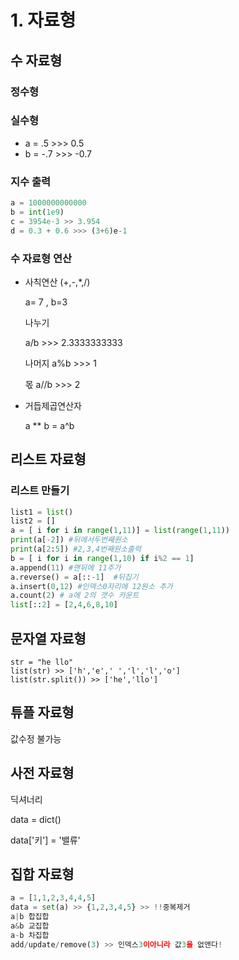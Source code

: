 # 1. 자료형

## 수 자료형 

### 정수형

### 실수형

- a = .5   >>> 0.5
- b = -.7  >>> -0.7



### 지수 출력

```python
a = 1000000000000
b = int(1e9)
c = 3954e-3 >> 3.954
d = 0.3 + 0.6 >>> (3+6)e-1
```



### 수 자료형 연산

- 사칙연산 (+,-,*,/)

  a= 7 , b=3

  나누기

  a/b  >>> 2.3333333333

  나머지 a%b >>> 1

  몫 a//b >>> 2

- 거듭제곱연산자

  a ** b  = a^b



## 리스트 자료형

### 리스트 만들기

```python
list1 = list()
list2 = []
a = [ i for i in range(1,11)] = list(range(1,11))
print(a[-2]) #뒤에서두번째원소
print(a[2:5]) #2,3,4번째원소출력
b = [ i for i in range(1,10) if i%2 == 1]
a.append(11) #맨뒤에 11추가
a.reverse() = a[::-1]  #뒤집기 
a.insert(0,12) #인덱스0자리에 12원소 추가
a.count(2) # a에 2의 갯수 카운트
list[::2] = [2,4,6,8,10]


```



## 문자열 자료형

```
str = "he llo"
list(str) >> ['h','e',' ','l','l','o']
list(str.split()) >> ['he','llo']
```



## 튜플 자료형

값수정 불가능

## 사전 자료형

딕셔너리

data = dict()

data['키'] = '밸류'

## 집합 자료형

```python
a = [1,1,2,3,4,4,5]
data = set(a) >> {1,2,3,4,5} >> !!중복제거
a|b 합집합
a&b 교집합
a-b 차집합
add/update/remove(3) >> 인덱스3이아니라 값3을 없앤다!
```






